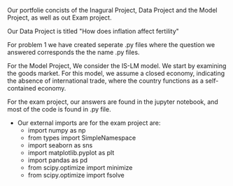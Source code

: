 Our portfolie concists of the Inagural Project, Data Project and the Model Project, as well as out Exam project.

Our Data Project is titled "How does inflation  affect fertility" 

For problem 1 we have created seperate .py files where the question we answered corresponds the the name .py files.

For the Model Project, We consider the IS-LM model. We start by examining the goods market. For this model, we assume a closed economy, indicating the absence of international trade, where the country functions as a self-contained economy.

For the exam project, our answers are found in the jupyter notebook, and most of the code is found in .py file. 

- Our external imports are for the exam project are:
    - import numpy as np
    - from types import SimpleNamespace
    - import seaborn as sns
    - import matplotlib.pyplot as plt
    - import pandas as pd
    - from scipy.optimize import minimize
    - from scipy.optimize import fsolve
 

